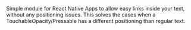 Simple module for React Native Apps to allow easy links inside your text, without any positioning issues. This solves the cases when a TouchableOpacity/Pressable has a different positioning than regular text.